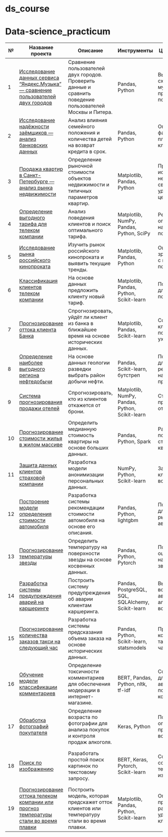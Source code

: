 # ds_course

# Data-science_practicum
| №   | Название проекта                                                                      | Описание                                                                                                   | Инструменты                                       | Цель исследования                                                           | Задачи                                                                     | Спринт                                | Роли                                                   |       |
| --- | ------------------------------------------------------------------------------------- | ---------------------------------------------------------------------------------------------------------- | ------------------------------------------------- | --------------------------------------------------------------------------- | -------------------------------------------------------------------------- | ------------------------------------- | ------------------------------------------------------ | ----- |
| 1   | [Исследование данных сервиса “Яндекс.Музыка” — сравнение пользователей двух городов](https://github.com/TJAntonova/ds_course/blob/main/1.%20%D0%98%D1%81%D1%81%D0%BB%D0%B5%D0%B4%D0%BE%D0%B2%D0%B0%D0%BD%D0%B8%D0%B5%20%D0%B4%D0%B0%D0%BD%D0%BD%D1%8B%D1%85%20%D1%81%D0%B5%D1%80%D0%B2%D0%B8%D1%81%D0%B0%20%E2%80%9C%D0%AF%D0%BD%D0%B4%D0%B5%D0%BA%D1%81.%D0%9C%D1%83%D0%B7%D1%8B%D0%BA%D0%B0%E2%80%9D%20%E2%80%94%20%D1%81%D1%80%D0%B0%D0%B2%D0%BD%D0%B5%D0%BD%D0%B8%D0%B5%20%D0%BF%D0%BE%D0%BB%D1%8C%D0%B7%D0%BE%D0%B2%D0%B0%D1%82%D0%B5%D0%BB%D0%B5%D0%B9%20%D0%B4%D0%B2%D1%83%D1%85%20%D0%B3%D0%BE%D1%80%D0%BE%D0%B4%D0%BE%D0%B2.ipynb)    | Сравнение пользователей двух городов. Проверить данные и сравнить поведение пользователей Москвы и Питера. | Pandas, Python                                    | Выявить различия и сходства в музыкальных предпочтениях пользователей.      | Обработка данных, дубликаты, пропуски, логическая индексация, группировка. | Базовый Python                        | Data Analyst                                           |       |
| 2   | [Исследование надёжности заёмщиков — анализ банковских данных](https://github.com/TJAntonova/ds_course/blob/main/2.%20%D0%98%D1%81%D1%81%D0%BB%D0%B5%D0%B4%D0%BE%D0%B2%D0%B0%D0%BD%D0%B8%D0%B5%20%D0%BD%D0%B0%D0%B4%D1%91%D0%B6%D0%BD%D0%BE%D1%81%D1%82%D0%B8%20%D0%B7%D0%B0%D1%91%D0%BC%D1%89%D0%B8%D0%BA%D0%BE%D0%B2%20%E2%80%94%20%D0%B0%D0%BD%D0%B0%D0%BB%D0%B8%D0%B7%20%D0%B1%D0%B0%D0%BD%D0%BA%D0%BE%D0%B2%D1%81%D0%BA%D0%B8%D1%85%20%D0%B4%D0%B0%D0%BD%D0%BD%D1%8B%D1%85.ipynb)                          | Анализ влияния семейного положения и количества детей на возврат кредита в срок.                           | Pandas, Python                                    | Определить влияние факторов на платёжеспособность клиентов.                 | Обработка данных, дубликаты, пропуски, категоризация, декомпозиция.        | Предобработка данных                  | Data Analyst, Финансовый аналитик                      |       |
| 3   | [Продажа квартир в Санкт-Петербурге — анализ рынка недвижимости](https://github.com/TJAntonova/ds_course/blob/main/3.%20%D0%9F%D1%80%D0%BE%D0%B4%D0%B0%D0%B6%D0%B0%20%D0%BA%D0%B2%D0%B0%D1%80%D1%82%D0%B8%D1%80%20%D0%B2%20%D0%A1%D0%B0%D0%BD%D0%BA%D1%82-%D0%9F%D0%B5%D1%82%D0%B5%D1%80%D0%B1%D1%83%D1%80%D0%B3%D0%B5%20%E2%80%94%20%D0%B0%D0%BD%D0%B0%D0%BB%D0%B8%D0%B7%20%D1%80%D1%8B%D0%BD%D0%BA%D0%B0%20%D0%BD%D0%B5%D0%B4%D0%B2%D0%B8%D0%B6%D0%B8%D0%BC%D0%BE%D1%81%D1%82%D0%B8.ipynb)                        | Определение рыночной стоимости объектов недвижимости и типичных параметров квартир.                        | Matplotlib, Pandas, Python                        | Провести исследование рынка недвижимости в связи с удалённостью от центра.  | Обработка данных, визуализация, построение графиков.                       | Исследовательский анализ данных       | Data Analyst, Fraud-аналитик, Маркетинг-аналитик       |       |
| 4   | [Определение выгодного тарифа для телеком компании](https://github.com/TJAntonova/ds_course/blob/main/4.%20%D0%9E%D0%BF%D1%80%D0%B5%D0%B4%D0%B5%D0%BB%D0%B5%D0%BD%D0%B8%D0%B5%20%D0%B2%D1%8B%D0%B3%D0%BE%D0%B4%D0%BD%D0%BE%D0%B3%D0%BE%20%D1%82%D0%B0%D1%80%D0%B8%D1%84%D0%B0%20%D0%B4%D0%BB%D1%8F%20%D1%82%D0%B5%D0%BB%D0%B5%D0%BA%D0%BE%D0%BC%20%D0%BA%D0%BE%D0%BC%D0%BF%D0%B0%D0%BD%D0%B8%D0%B8.ipynb)                                     | Анализ поведения клиентов и поиск оптимального тарифа.                                                     | Matplotlib, NumPy, Pandas, Python, SciPy          | Рекомендовать оптимальные наборы услуг для пользователей.                   | Предварительный анализ, проверка статистических гипотез.                   | Статистический анализ данных          | Data Analyst, Маркетинг-аналитик, Продуктовый аналитик |       |
| 5   | [Исследование рынка российского кинопроката](https://github.com/TJAntonova/ds_course/blob/main/5.%20%D0%98%D1%81%D1%81%D0%BB%D0%B5%D0%B4%D0%BE%D0%B2%D0%B0%D0%BD%D0%B8%D0%B5%20%D1%80%D1%8B%D0%BD%D0%BA%D0%B0%20%D1%80%D0%BE%D1%81%D1%81%D0%B8%D0%B9%D1%81%D0%BA%D0%BE%D0%B3%D0%BE%20%D0%BA%D0%B8%D0%BD%D0%BE%D0%BF%D1%80%D0%BE%D0%BA%D0%B0%D1%82%D0%B0.ipynb)                                            | Изучить рынок российского кинопроката и выявить текущие тренды.                                            | Matplotlib, Pandas, Python                        | Оценить интерес зрителей к фильмам с государственной поддержкой.            | Анализ текущих трендов.                                                    | Сборный 1                             | Data Analyst, Продуктовый аналитик                     |       |
| 6   | [Классификация клиентов телеком компании](https://github.com/TJAntonova/ds_course/blob/main/6.%20%D0%9A%D0%BB%D0%B0%D1%81%D1%81%D0%B8%D1%84%D0%B8%D0%BA%D0%B0%D0%B8%D1%86%D0%B8%D1%8F%20%D0%BA%D0%BB%D0%B8%D0%B5%D0%BD%D1%82%D0%BE%D0%B2%20%D1%82%D0%B5%D0%BB%D0%B5%D0%BA%D0%BE%D0%BC%20%D0%BA%D0%BE%D0%BC%D0%BF%D0%B0%D0%BD%D0%B8%D0%B8.ipynb)                                               | На основе данных предложить клиенту новый тариф.                                                           | Matplotlib, Pandas, Python, Scikit-learn          | Построить систему для анализа поведения клиентов.                           | Классификация, подбор гиперпараметров, выбор модели.                       | Введение в МО                         | Классификация, Машинное обучение                       |       |
| 7   | [Прогнозирование оттока клиента Банка](https://github.com/TJAntonova/ds_course/blob/main/7.%20%D0%9F%D1%80%D0%BE%D0%B3%D0%BD%D0%BE%D0%B7%D0%B8%D1%80%D0%BE%D0%B2%D0%B0%D0%BD%D0%B8%D0%B5%20%D0%BE%D1%82%D1%82%D0%BE%D0%BA%D0%B0%20%D0%BA%D0%BB%D0%B8%D0%B5%D0%BD%D1%82%D0%B0%20%D0%91%D0%B0%D0%BD%D0%BA%D0%B0.ipynb)                                                  | Спрогнозировать, уйдёт ли клиент из банка в ближайшее время на основе исторических данных.                 | Matplotlib, Pandas, Scikit-learn                  | Сохранить текущих клиентов, выяснив потенциальных уходящих.                 | Классификация, подбор гиперпараметров, выбор модели.                       | Обучение с учителем                   | Классификация, Машинное обучение                       |       |
| 8   | [Определение наиболее выгодного региона нефтедобычи](https://github.com/TJAntonova/ds_course/blob/main/8.%20%D0%9E%D0%BF%D1%80%D0%B5%D0%B4%D0%B5%D0%BB%D0%B5%D0%BD%D0%B8%D0%B5%20%D0%BD%D0%B0%D0%B8%D0%B1%D0%BE%D0%BB%D0%B5%D0%B5%20%D0%B2%D1%8B%D0%B3%D0%BE%D0%B4%D0%BD%D0%BE%D0%B3%D0%BE%20%D1%80%D0%B5%D0%B3%D0%B8%D0%BE%D0%BD%D0%B0%20%D0%BD%D0%B5%D1%84%D1%82%D0%B5%D0%B4%D0%BE%D0%B1%D1%8B%D1%87%D0%B8.ipynb)                                    | На основе данных геологии разведки выбрать район добычи нефти.                                             | Pandas, Scikit-learn, бутстреп                    | Построить модель для определения региона с наибольшей прибылью.             | Регрессия, разработка бизнес-модели.                                       | Машинное обучение в бизнесе           | Финансовый аналитик, Машинное обучение, Регрессия      | <br/> |
| 9   | [Система прогнозирования продажи отелей](https://github.com/TJAntonova/ds_course/blob/main/9.%20%D0%A1%D0%B8%D1%81%D1%82%D0%B5%D0%BC%D0%B0%20%D0%BF%D1%80%D0%BE%D0%B3%D0%BD%D0%BE%D0%B7%D0%B8%D1%80%D0%BE%D0%B2%D0%B0%D0%BD%D0%B8%D1%8F%20%D0%BF%D1%80%D0%BE%D0%B4%D0%B0%D0%B6%D0%B8%20%D0%BE%D1%82%D0%B5%D0%BB%D0%B5%D0%B9.ipynb)                                                | Спрогнозировать, кто из клиентов откажется от брони.                                                       | Matplotlib, NumPy, Pandas, Python, Scikit-learn   | Строится модель прогнозирования отказов клиентов.                           | Классификация, анализ прибыли от внедрения модели.                         | Сборный 2                             | Машинное обучение, Разработка бизнес-модели            | <br/> |
| 10  | [Прогнозирование стоимости жилья в жилом массиве](https://github.com/TJAntonova/ds_course/blob/main/10.%20%D0%9F%D1%80%D0%BE%D0%B3%D0%BD%D0%BE%D0%B7%D0%B8%D1%80%D0%BE%D0%B2%D0%B0%D0%BD%D0%B8%D0%B5%20%D1%81%D1%82%D0%BE%D0%B8%D0%BC%D0%BE%D1%81%D1%82%D0%B8%20%D0%B6%D0%B8%D0%BB%D1%8C%D1%8F%20%D0%B2%20%D0%B6%D0%B8%D0%BB%D0%BE%D0%BC%20%D0%BC%D0%B0%D1%81%D1%81%D0%B8%D0%B2%D0%B5..ipynb)                                       | Определить медианную стоимость квартиры на основе больших данных.                                          | Pandas, Python, Spark                             | Разработка модели по прогнозированию стоимости квартиры.                    | Использование технологий обработки больших данных, регрессия.              | Системы обработки больших данных      | Машинное обучение, Регрессия                           | <br/> |
| 11  | [Защита данных клиентов страховой компании ](https://github.com/TJAntonova/ds_course/blob/main/11.%20%D0%97%D0%B0%D1%89%D0%B8%D1%82%D0%B0%20%D0%BF%D0%B5%D1%80%D1%81%D0%BE%D0%BD%D0%B0%D0%BB%D1%8C%D0%BD%D1%8B%D1%85%20%D0%B4%D0%B0%D0%BD%D0%BD%D1%8B%D1%85%20%D0%BA%D0%BB%D0%B8%D0%B5%D0%BD%D1%82%D0%BE%D0%B2.ipynb)                                            | Разработка модели анонимизации персональных данных.                                                        | NumPy, Python, Scikit-learn                       | Защитить данные клиентов от восстановления.                                 | Линейная алгебра, оценка работы моделей.                                   | Линейная алгебра                      | Машинное обучение, Разработка                          | <br/> |
| 12  | [Построение модели определения стоимости автомобиля](https://github.com/TJAntonova/ds_course/blob/main/12.%20%D0%9F%D0%BE%D1%81%D1%82%D1%80%D0%BE%D0%B5%D0%BD%D0%B8%D0%B5%20%D0%BC%D0%BE%D0%B4%D0%B5%D0%BB%D0%B8%20%D0%BE%D0%BF%D1%80%D0%B5%D0%B4%D0%B5%D0%BB%D0%B5%D0%BD%D0%B8%D1%8F%20%D1%81%D1%82%D0%BE%D0%B8%D0%BC%D0%BE%D1%81%D1%82%D0%B8%20%D0%B0%D0%B2%D1%82%D0%BE%D0%BC%D0%BE%D0%B1%D0%B8%D0%BB%D1%8F.ipynb)                                    | Разработка системы рекомендации стоимости автомобиля на основе его описания.                               | Pandas, Python, lightgbm                          | Построить модель для определения рыночной стоимости автомобиля.             | Градиентный бустинг, регрессия, работа с историческими данными.            | Численные методы                      | Машинное обучение, Бизнес, Интернет-сервисы            |       |
| 13  | [Прогнозирование температуры звезды ](https://github.com/TJAntonova/ds_course/blob/main/13.%20%D0%9F%D1%80%D0%BE%D0%B3%D0%BD%D0%BE%D0%B7%D0%B8%D1%80%D0%BE%D0%B2%D0%B0%D0%BD%D0%B8%D0%B5%20%D1%82%D0%B5%D0%BC%D0%BF%D0%B5%D1%80%D0%B0%D1%82%D1%83%D1%80%D1%8B%20%D0%B7%D0%B2%D0%B5%D0%B7%D0%B4%D1%8B.ipynb)                                                   | Определить температуру на поверхности звезды на основе косвенных данных.                                   | Pandas, Python, Pytorch                           | Построить модель оценки температуры на поверхности звезды.                  | Нейронные сети, работа с косвенными данными.                               | Методы и алгоритмы машинного обучения | Научный анализ, Машинное обучение                      |       |
| 14  | [Разработка системы предупреждения аварий на каршеринге](https://github.com/TJAntonova/ds_course/blob/main/14.%20%D0%A0%D0%B0%D0%B7%D1%80%D0%B0%D0%B1%D0%BE%D1%82%D0%BA%D0%B0%20%D1%81%D0%B8%D1%81%D1%82%D0%B5%D0%BC%D1%8B%20%D0%BF%D1%80%D0%B5%D0%B4%D1%83%D0%BF%D1%80%D0%B5%D0%B6%D0%B4%D0%B5%D0%BD%D0%B8%D1%8F%20%D0%B0%D0%B2%D0%B0%D1%80%D0%B8%D0%B9%20%D0%BD%D0%B0%20%D0%BA%D0%B0%D1%80%D1%88%D0%B5%D1%80%D0%B8%D0%BD%D0%B3%D0%B5.ipynb)                                | Построить систему предупреждения об аварии клиентам каршеринга.                                            | Pandas, PostgreSQL, SQL, SQLAlchemy, Scikit-learn | Выявить причины возникновения аварий и создать алерт о безопасном вождении. | Анализ исторических данных, синтез признаков.                              | Сборный 3                             | Бизнес, Интернет-сервисы, Машинное обучение            |       |
| 15  | [Прогнозирование количества заказов такси на следующий час](https://github.com/TJAntonova/ds_course/blob/main/15.%20%D0%9F%D1%80%D0%BE%D0%B3%D0%BD%D0%BE%D0%B7%D0%B8%D1%80%D0%BE%D0%B2%D0%B0%D0%BD%D0%B8%D0%B5%20%D0%BE%D0%B1%D1%8A%D0%B5%D0%BC%D0%B0%20%D0%B7%D0%B0%D0%BA%D0%B0%D0%B7%D0%BE%D0%B2(%D1%82%D0%B0%D0%BA%D1%81%D0%B8).ipynb)                             | Разработка системы предсказания объема заказа на основе исторических данных.                               | Pandas, Python, Scikit-learn, statsmodels         | Прогнозировать количество заказов такси на следующий час.                   | Моделирование временных рядов, регрессия, предсказание.                    | Временные ряды                        | Бизнес, Интернет-сервисы, Стартапы                     |       |
| 16  | [Обучение модели классификации комментариев](https://github.com/TJAntonova/ds_course/blob/main/16.%20%D0%9E%D0%B1%D1%83%D1%87%D0%B5%D0%BD%D0%B8%D0%B5%20%D0%BC%D0%BE%D0%B4%D0%B5%D0%BB%D0%B8%20%D0%BA%D0%BB%D0%B0%D1%81%D1%81%D0%B8%D1%84%D0%B8%D0%BA%D0%B0%D1%86%D0%B8%D0%B8%20%D0%BA%D0%BE%D0%BC%D0%BC%D0%B5%D0%BD%D1%82%D0%B0%D1%80%D0%B8%D0%B5%D0%B2.ipynb)                                            | Определение токсичности комментариев для обеспечения модерации в интернет-магазине.                        | BERT, Pandas, Python, nltk, tf-idf                | Создать инструмент для автоматического поиска токсичных комментариев.       | Обработка естественного языка, NLP, модерация сообщений.                   | МО для текстов                        | Интернет-сервисы, Стартапы, Машинное обучение          |       |
| 17  |[ Обработка фотографий покупателя](https://github.com/TJAntonova/ds_course/blob/main/17.%20%D0%9E%D0%B1%D1%80%D0%B0%D0%B1%D0%BE%D1%82%D0%BA%D0%B0%20%D1%84%D0%BE%D1%82%D0%BE%D0%B3%D1%80%D0%B0%D1%84%D0%B8%D0%B9%20%D0%BF%D0%BE%D0%BA%D1%83%D0%BF%D0%B0%D1%82%D0%B5%D0%BB%D1%8F.ipynb)                                                       | Определение возраста по фотографии для анализа покупок и контроля продаж алкоголя.                         | Keras, Python                                     | Построить модель, определяющую приблизительный возраст человека.            | Обработка изображений, компьютерное зрение.                                | Компьютерное зрение                   | Бизнес, Оффлайн, Машинное обучение                     | <br/> |
| 18  |[ Поиск по изображению](https://github.com/TJAntonova/ds_course/blob/main/18.%20%D0%9F%D0%BE%D0%B8%D1%81%D0%BA%20%D0%BF%D0%BE%20%D0%B8%D0%B7%D0%BE%D0%B1%D1%80%D0%B0%D0%B6%D0%B5%D0%BD%D0%B8%D1%8E.ipynb)                                                                  | Разработать простой поиск картинок по текстовому запросу.                                                  | BERT, Keras, Pytorch, Scikit-learn                | Создание модели, соединяющей текстовые данные и изображения.                | Работа с текстом и изображениями, построение гибридной модели.             | Сборный 4                             | Интернет-сервисы, Стартапы, Машинное обучение          | <br/> |
| 19  | [Прогнозирование оттока телеком компании или прогноз температуры стали во время плавки](https://github.com/TJAntonova/ds_course/blob/main/19.%D0%9F%D1%80%D0%BE%D0%B3%D0%BD%D0%BE%D0%B7%D0%B8%D1%80%D0%BE%D0%B2%D0%B0%D0%BD%D0%B8%D0%B5%20%D0%BE%D1%82%D1%82%D0%BE%D0%BA%D0%B0%20%D1%82%D0%B5%D0%BB%D0%B5%D0%BA%D0%BE%D0%BC%20%D0%BA%D0%BE%D0%BC%D0%BF%D0%B0%D0%BD%D0%B8%D0%B8.ipynb) | Построить модель, которая предскажет отток клиентов или температуру стали во время плавки.                 | Matplotlib, Pandas, Python, Scikit-learn          | Оптимизация производственных расходов или удержание клиентов.               | Моделирование, использование исторических данных.                          | Финальный спринт                      | Промышленность, Телеком, Машинное обучение             | <br/> |

